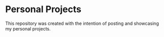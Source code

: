 # Personal Projects 
This repository was created with the intention of posting and showcasing my personal projects.
